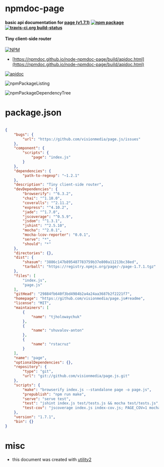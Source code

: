 # npmdoc-page

#### basic api documentation for  [page (v1.7.1)](https://github.com/visionmedia/page.js#readme)  [![npm package](https://img.shields.io/npm/v/npmdoc-page.svg?style=flat-square)](https://www.npmjs.org/package/npmdoc-page) [![travis-ci.org build-status](https://api.travis-ci.org/npmdoc/node-npmdoc-page.svg)](https://travis-ci.org/npmdoc/node-npmdoc-page)

#### Tiny client-side router

[![NPM](https://nodei.co/npm/page.png?downloads=true&downloadRank=true&stars=true)](https://www.npmjs.com/package/page)

- [https://npmdoc.github.io/node-npmdoc-page/build/apidoc.html](https://npmdoc.github.io/node-npmdoc-page/build/apidoc.html)

[![apidoc](https://npmdoc.github.io/node-npmdoc-page/build/screenCapture.buildCi.browser.%252Ftmp%252Fbuild%252Fapidoc.html.png)](https://npmdoc.github.io/node-npmdoc-page/build/apidoc.html)

![npmPackageListing](https://npmdoc.github.io/node-npmdoc-page/build/screenCapture.npmPackageListing.svg)

![npmPackageDependencyTree](https://npmdoc.github.io/node-npmdoc-page/build/screenCapture.npmPackageDependencyTree.svg)



# package.json

```json

{
    "bugs": {
        "url": "https://github.com/visionmedia/page.js/issues"
    },
    "component": {
        "scripts": {
            "page": "index.js"
        }
    },
    "dependencies": {
        "path-to-regexp": "~1.2.1"
    },
    "description": "Tiny client-side router",
    "devDependencies": {
        "browserify": "^6.3.2",
        "chai": "^1.10.0",
        "coveralls": "^2.11.2",
        "express": "^4.10.2",
        "jade": "^1.7.0",
        "jscoverage": "^0.5.9",
        "jsdom": "^1.3.1",
        "jshint": "^2.5.10",
        "mocha": "^2.0.1",
        "mocha-lcov-reporter": "0.0.1",
        "serve": "*",
        "should": "*"
    },
    "directories": {},
    "dist": {
        "shasum": "3886c147b895487783759b37e800a11213bc38ed",
        "tarball": "https://registry.npmjs.org/page/-/page-1.7.1.tgz"
    },
    "files": [
        "index.js",
        "page.js"
    ],
    "gitHead": "29884fb640f3bd4984b2a4a24aa3687b2f2221f7",
    "homepage": "https://github.com/visionmedia/page.js#readme",
    "license": "MIT",
    "maintainers": [
        {
            "name": "tjholowaychuk"
        },
        {
            "name": "shuvalov-anton"
        },
        {
            "name": "rstacruz"
        }
    ],
    "name": "page",
    "optionalDependencies": {},
    "repository": {
        "type": "git",
        "url": "git://github.com/visionmedia/page.js.git"
    },
    "scripts": {
        "make": "browserify index.js --standalone page -o page.js",
        "prepublish": "npm run make",
        "serve": "serve test",
        "test": "jshint index.js test/tests.js && mocha test/tests.js",
        "test-cov": "jscoverage index.js index-cov.js; PAGE_COV=1 mocha test/tests.js -R html-cov > coverage.html"
    },
    "version": "1.7.1",
    "bin": {}
}
```



# misc
- this document was created with [utility2](https://github.com/kaizhu256/node-utility2)
